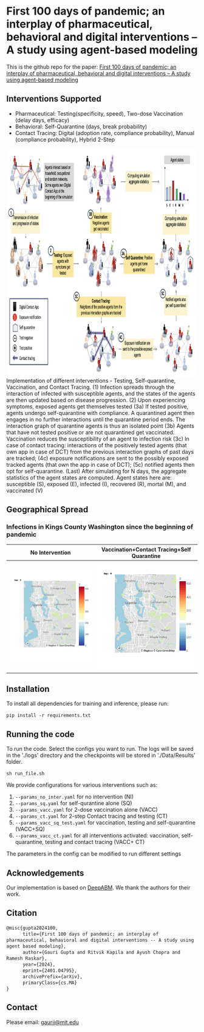 # First 100 days of pandemic; an interplay of pharmaceutical, behavioral and digital interventions – A study using agent-based modeling

This is the github repo for the paper: [First 100 days of pandemic; an interplay of pharmaceutical, behavioral and digital interventions – A study using agent-based modeling](https://arxiv.org/abs/2401.04795)

## Interventions Supported

- Pharmaceutical: Testing(specificity, speed), Two-dose Vaccination (delay days, efficacy)
- Behavioral: Self-Quarantine (days, break probability)
- Contact Tracing: Digital (adoption rate, compliance probability), Manual (compliance probability), Hybrid 2-Step
  
<img src = "assets/pipeline_final.png" height = 600><br />
 Implementation of different interventions - Testing, Self-quarantine, Vaccination, and Contact Tracing. (1) Infection
spreads through the interaction of infected with susceptible agents, and the states of the agents are then updated based on
disease progression. (2) Upon experiencing symptoms, exposed agents get themselves tested (3a) If tested positive, agents
undergo self-quarantine with compliance. A quarantined agent then engages in no further interactions until the quarantine
period ends. The interaction graph of quarantine agents is thus an isolated point (3b) Agents that have not tested positive or
are not quarantined get vaccinated. Vaccination reduces the susceptibility of an agent to infection risk (3c) In case of contact
tracing: interactions of the positively tested agents (that own app in case of DCT) from the previous interaction graphs of past
days are tracked; (4c) exposure notifications are sent to the possibly exposed tracked agents (that own the app in case of DCT);
(5c) notified agents then opt for self-quarantine. (Last) After simulating for N days, the aggregate statistics of the agent states
are computed. Agent states here are: susceptible (S), exposed (E), infected (I), recovered (R), mortal (M), and vaccinated (V)

## Geographical Spread
### Infections in Kings County Washington since the beginning of pandemic
No Intervention            |  Vaccination+Contact Tracing+Self Quarantine
:-------------------------:|:-------------------------:
![](assets/no_inter.gif) | ![](assets/vacc_ct.gif)

## Installation

To install all dependencies for training and inference, please run:

```
pip install -r requirements.txt
```

## Running the code
To run the code. Select the configs you want to run. The logs will be saved in the './logs' directory and the checkpoints will be stored in './Data/Results' folder.
```
sh run_file.sh
```
We provide configurations for various interventions such as:
1. `--params_no_inter.yaml` for no intervention (NI)
2. `--params_sq.yaml` for self-qurantine alone (SQ)
3. `--params_vacc.yaml` for 2-dose vaccination alone (VACC)
4. `--params_ct.yaml` for 2-step Contact tracing and testing (CT)
5. `--params_vacc_sq_test.yaml` for vaccination, testing and self-quarantine (VACC+SQ)
6. `--params_vacc_ct.yaml` for all interventions activated: vaccination, self-quarantine, testing and contact tracing (VACC+ CT)
    
The parameters in the config can be modified to run different settings
## Acknowledgements

Our implementation is based on [DeepABM](https://arxiv.org/pdf/2110.04421.pdf). We thank the authors for their work.

## Citation
```
@misc{gupta2024100,
      title={First 100 days of pandemic; an interplay of pharmaceutical, behavioral and digital interventions -- A study using agent based modeling}, 
      author={Gauri Gupta and Ritvik Kapila and Ayush Chopra and Ramesh Raskar},
      year={2024},
      eprint={2401.04795},
      archivePrefix={arXiv},
      primaryClass={cs.MA}
}
```

## Contact
Please email: gaurii@mit.edu
